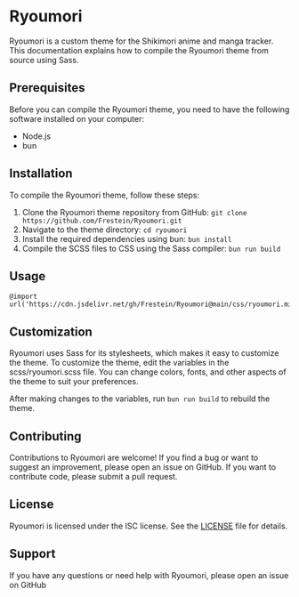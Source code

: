 # Ryoumori
Ryoumori is a custom theme for the Shikimori anime and manga tracker. This documentation explains how to compile the Ryoumori theme from source using Sass.

## Prerequisites

Before you can compile the Ryoumori theme, you need to have the following software installed on your computer:

- Node.js
- bun

## Installation

To compile the Ryoumori theme, follow these steps:

1. Clone the Ryoumori theme repository from GitHub: `git clone https://github.com/Frestein/Ryoumori.git`
2. Navigate to the theme directory: `cd ryoumori`
3. Install the required dependencies using bun: `bun install`
4. Compile the SCSS files to CSS using the Sass compiler: `bun run build`

## Usage

```
@import url('https://cdn.jsdelivr.net/gh/Frestein/Ryoumori@main/css/ryoumori.min.css');
```

## Customization

Ryoumori uses Sass for its stylesheets, which makes it easy to customize the theme. To customize the theme, edit the variables in the scss/ryoumori.scss file. You can change colors, fonts, and other aspects of the theme to suit your preferences.

After making changes to the variables, run `bun run build` to rebuild the theme.

## Contributing

Contributions to Ryoumori are welcome! If you find a bug or want to suggest an improvement, please open an issue on GitHub. If you want to contribute code, please submit a pull request.

## License

Ryoumori is licensed under the ISC license. See the [LICENSE](LICENSE) file for details.

## Support

If you have any questions or need help with Ryoumori, please open an issue on GitHub 
